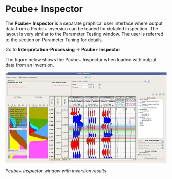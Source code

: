 # Pcube+ Inspector

The **Pcube+ Inspector** is a separate graphical user interface where output data from a Pcube+ inversion can be loaded for detailed inspection. The layout is very similar to the Parameter Testing window. The user is referred to the section on Parameter Tuning for details.

Go to **Interpretation-Processing** → **Pcube+ Inspector**

The figure below shows the Pcube+ Inspector when loaded with output data from an inversion.

![](../../../.gitbook/assets/096_interpretation.png)

_Pcube+ Inspector window with inversion results_

